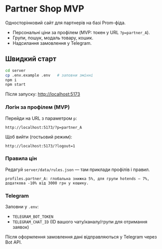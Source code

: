 # Partner Shop MVP

Односторінковий сайт для партнерів на базі Prom-фіда.
- Персональні ціни за профілем (MVP: токен у URL `?p=partner_A`).
- Групи, пошук, модаль товару, кошик.
- Надсилання замовлення у Telegram.

## Швидкий старт

```bash
cd server
cp .env.example .env   # заповни змінні
npm i
npm start
```

Після запуску: [http://localhost:5173](http://localhost:5173)

### Логін за профілем (MVP)

Перейди на URL з параметром `p`:

```
http://localhost:5173/?p=partner_A
```

Щоб вийти (гостьовий режим):

```
http://localhost:5173/?logout=1
```

### Правила цін

Редагуй `server/data/rules.json` — там приклади профілів і правил.

```
profiles.partner_A: глобальна знижка 5%, для групи hotends — 7%, додаткова -10% від 3000 грн у кошику.
```

### Telegram

Заповни у `.env`:

* `TELEGRAM_BOT_TOKEN`
* `TELEGRAM_CHAT_ID` (ID вашого чату/каналу/групи для отримання заявок)

Після оформлення замовлення дані відправляються у Telegram через Bot API.

